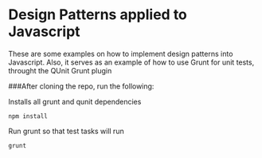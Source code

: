 Design Patterns applied to Javascript
====

These are some examples on how to implement design patterns into Javascript.
Also, it serves as an example of how to  use Grunt for unit tests, throught the QUnit Grunt plugin

###After cloning the repo, run the following:

Installs all grunt and qunit dependencies
```shell
npm install
```

Run grunt so that test tasks will run
```shell
grunt
```
